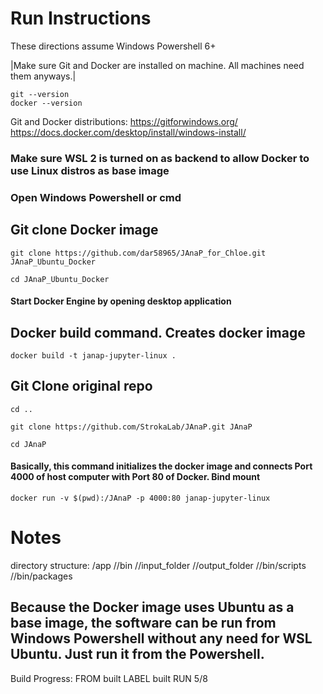 # Run Instructions 
These directions assume Windows Powershell 6+

|Make sure Git and Docker are installed on machine. All machines need them anyways.|
```
git --version
docker --version
```

Git and Docker distributions:
https://gitforwindows.org/
https://docs.docker.com/desktop/install/windows-install/

### Make sure WSL 2 is turned on as backend to allow Docker to use Linux distros as base image

### Open Windows Powershell or cmd

## Git clone Docker image
```
git clone https://github.com/dar58965/JAnaP_for_Chloe.git JAnaP_Ubuntu_Docker

cd JAnaP_Ubuntu_Docker
```

#### Start Docker Engine by opening desktop application

## Docker build command. Creates docker image
```
docker build -t janap-jupyter-linux .
```

## Git Clone original repo
```
cd ..

git clone https://github.com/StrokaLab/JAnaP.git JAnaP

cd JAnaP
```

#### Basically, this command initializes the docker image and connects Port 4000 of host computer with Port 80 of Docker. Bind mount
```
docker run -v $(pwd):/JAnaP -p 4000:80 janap-jupyter-linux
```

# Notes
directory structure: 
/app
//bin //input_folder //output_folder 
//bin/scripts //bin/packages

## Because the Docker image uses Ubuntu as a base image, the software can be run from Windows Powershell without any need for WSL Ubuntu. Just run it from the Powershell. 


Build Progress:
    FROM built
    LABEL built
    RUN 5/8